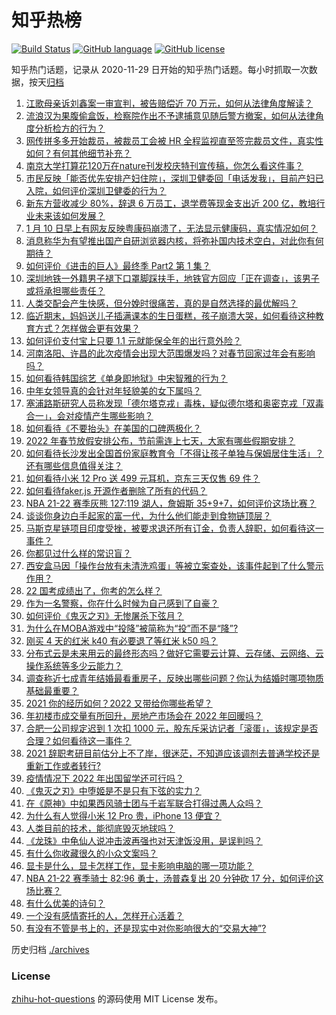# 知乎热榜
[![Build Status](https://github.com/ToWeLong/zhihu-hot-questions/workflows/CI/badge.svg)](https://github.com/ToWeLong/zhihu-hot-questions/actions)
[![GitHub language](https://img.shields.io/badge/language-golang-orange.svg)](https://golang.org/)
[![GitHub license](https://img.shields.io/github/license/ToWeLong/zhihu-hot-questions)](https://github.com/ToWeLong/zhihu-hot-questions/blob/main/LICENSE)

知乎热门话题，记录从 2020-11-29 日开始的知乎热门话题。每小时抓取一次数据，按天[归档](./archives)

<!-- BEGIN -->

1. [江歌母亲诉刘鑫案一审宣判，被告赔偿近 70 万元，如何从法律角度解读？](https://www.zhihu.com/question/510744074)
1. [流浪汉为果腹偷盒饭，检察院作出不予逮捕意见随后警方撤案，如何从法律角度分析检方的行为？](https://www.zhihu.com/question/510629451)
1. [网传拼多多开始裁员，被裁员工会被 HR 全程监视直至签完裁员文件，真实性如何？有何其他细节补充？](https://www.zhihu.com/question/510351399)
1. [南京大学打算花120万在nature刊发校庆特刊宣传稿，你怎么看这件事？](https://www.zhihu.com/question/510629253)
1. [市民反映「能否优先安排产妇住院」，深圳卫健委回「电话发我」，目前产妇已入院，如何评价深圳卫健委的行为？](https://www.zhihu.com/question/510639313)
1. [新东方营收减少 80%，辞退 6 万员工，退学费等现金支出近 200 亿，教培行业未来该如何发展？](https://www.zhihu.com/question/510680864)
1. [1 月 10 日早上有网友反映粤康码崩溃了，无法显示健康码，真实情况如何？](https://www.zhihu.com/question/510734992)
1. [消息称华为有望推出国产自研浏览器内核，将弥补国内技术空白，对此你有何期待？](https://www.zhihu.com/question/510550506)
1. [如何评价《进击的巨人》最终季 Part2 第 1 集？](https://www.zhihu.com/question/510608123)
1. [深圳地铁一外籍男子褪下口罩脚踩扶手，地铁官方回应「正在调查」，该男子或将承担哪些责任？](https://www.zhihu.com/question/510674347)
1. [人类交配会产生快感，但分娩时很痛苦，真的是自然选择的最优解吗？](https://www.zhihu.com/question/510444847)
1. [临近期末，妈妈送儿子插满课本的生日蛋糕，孩子崩溃大哭，如何看待这种教育方式？怎样做会更有效果？](https://www.zhihu.com/question/510719897)
1. [如何评价支付宝上只要 1.1 元就能保全年的出行意外险？](https://www.zhihu.com/question/510342435)
1. [河南洛阳、许昌的此次疫情会出现大范围爆发吗？对春节回家过年会有影响吗？](https://www.zhihu.com/question/509666474)
1. [如何看待韩国综艺《单身即地狱》中宋智雅的行为？](https://www.zhihu.com/question/508868361)
1. [中年女领导真的会针对年轻貌美的女下属吗？](https://www.zhihu.com/question/304335915)
1. [塞浦路斯研究人员称发现「德尔塔克戎」毒株，疑似德尔塔和奥密克戎「双毒合一」，会对疫情产生哪些影响？](https://www.zhihu.com/question/510624445)
1. [如何看待《不要抬头》在美国的口碑两极化？](https://www.zhihu.com/question/510452196)
1. [2022 年春节放假安排公布，节前需连上七天，大家有哪些假期安排？](https://www.zhihu.com/question/510302431)
1. [如何看待长沙发出全国首份家庭教育令「不得让孩子单独与保姆居住生活」？还有哪些信息值得关注？](https://www.zhihu.com/question/510188516)
1. [如何看待小米 12 Pro 送 499 元耳机，京东三天仅售 69 件？](https://www.zhihu.com/question/510511515)
1. [如何看待faker.js 开源作者删除了所有的代码？](https://www.zhihu.com/question/510180628)
1. [NBA 21-22 赛季灰熊 127:119 湖人，詹姆斯 35+9+7，如何评价这场比赛？](https://www.zhihu.com/question/510791467)
1. [谈谈你身边白手起家的富一代，为什么他们能走到食物链顶层？](https://www.zhihu.com/question/506567237)
1. [马斯克星链项目印度受挫，被要求退还所有订金，负责人辞职，如何看待这一事件？](https://www.zhihu.com/question/510000767)
1. [你都见过什么样的常识盲？](https://www.zhihu.com/question/266683056)
1. [西安盒马因「操作台放有未清洗鸡蛋」等被立案查处，该事件起到了什么警示作用？](https://www.zhihu.com/question/510494761)
1. [22 国考成绩出了，你考的怎么样？](https://www.zhihu.com/question/510684160)
1. [作为一名警察，你在什么时候为自己感到了自豪？](https://www.zhihu.com/question/510030670)
1. [如何评价《鬼灭之刃》无惨屠杀下弦月？](https://www.zhihu.com/question/508417079)
1. [为什么在MOBA游戏中“投降”被简称为“投”而不是“降”?](https://www.zhihu.com/question/510660803)
1. [刚买 4 天的红米 k40 有必要退了等红米 k50 吗？](https://www.zhihu.com/question/510315711)
1. [分布式云是未来用云的最终形态吗？做好它需要云计算、云存储、云网络、云操作系统等多少云能力？](https://www.zhihu.com/question/507363915)
1. [调查称近七成青年结婚最看重房子，反映出哪些问题？你认为结婚时哪项物质基础最重要？](https://www.zhihu.com/question/510099637)
1. [2021 你的经历如何？2022 又带给你哪些希望？](https://www.zhihu.com/question/507500535)
1. [年初楼市成交量有所回升，房地产市场会在 2022 年回暖吗？](https://www.zhihu.com/question/510307191)
1. [合肥一公司规定迟到 1 次扣 1000 元，股东斥采访记者「滚蛋」，该规定是否合理？如何看待这一事件？](https://www.zhihu.com/question/510331443)
1. [2021 辞职考研目前估分上不了岸，很迷茫，不知道应该调剂去普通学校还是重新工作或者转行?](https://www.zhihu.com/question/510455791)
1. [疫情情况下 2022 年出国留学还可行吗？](https://www.zhihu.com/question/431924539)
1. [《鬼灭之刃》中堕姬是不是只有下弦的实力？](https://www.zhihu.com/question/508574149)
1. [在《原神》中如果西风骑士团与千岩军联合打得过愚人众吗？](https://www.zhihu.com/question/509621463)
1. [为什么有人觉得小米 12 Pro 贵，iPhone 13 便宜？](https://www.zhihu.com/question/508921854)
1. [人类目前的技术，能彻底毁灭地球吗？](https://www.zhihu.com/question/274740123)
1. [《龙珠》中龟仙人说冲击波再强也对天津饭没用，是误判吗？](https://www.zhihu.com/question/506770396)
1. [有什么你收藏很久的小众文案吗？](https://www.zhihu.com/question/496725267)
1. [显卡是什么，显卡怎样工作，显卡影响电脑的哪一项功能？](https://www.zhihu.com/question/68085163)
1. [NBA 21-22 赛季骑士 82:96 勇士，汤普森复出 20 分钟砍 17 分，如何评价这场比赛？](https://www.zhihu.com/question/510734079)
1. [有什么优美的诗句？](https://www.zhihu.com/question/510041769)
1. [一个没有感情寄托的人，怎样开心活着？](https://www.zhihu.com/question/510622552)
1. [有没有不管是书上的，还是现实中对你影响很大的“交易大神”?](https://www.zhihu.com/question/503926456)

<!-- END -->

历史归档 [./archives](./archives)


### License
[zhihu-hot-questions](https://github.com/towelong/zhihu-hot-questions) 的源码使用 MIT License 发布。